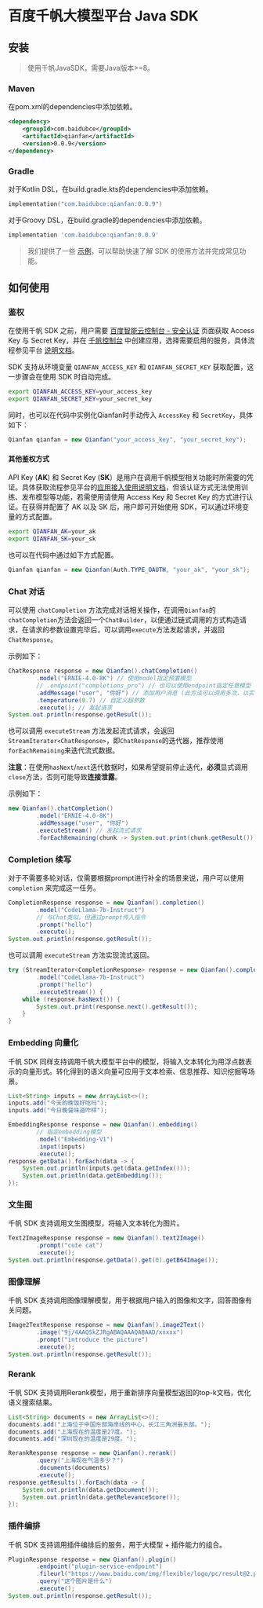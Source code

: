 # 百度千帆大模型平台 Java SDK

## 安装

> 使用千帆JavaSDK，需要Java版本>=8。

### Maven

在pom.xml的dependencies中添加依赖。

```xml
<dependency>
    <groupId>com.baidubce</groupId>
    <artifactId>qianfan</artifactId>
    <version>0.0.9</version>
</dependency>
```

### Gradle

对于Kotlin DSL，在build.gradle.kts的dependencies中添加依赖。

```kotlin
implementation("com.baidubce:qianfan:0.0.9")
```

对于Groovy DSL，在build.gradle的dependencies中添加依赖。

```groovy
implementation 'com.baidubce:qianfan:0.0.9'
```

> 我们提供了一些 [示例](./examples)，可以帮助快速了解 SDK 的使用方法并完成常见功能。

## 如何使用

### 鉴权

在使用千帆 SDK 之前，用户需要 [百度智能云控制台 - 安全认证](https://console.bce.baidu.com/iam/#/iam/accesslist) 页面获取 Access Key 与 Secret Key，并在 [千帆控制台](https://console.bce.baidu.com/qianfan/ais/console/applicationConsole/application) 中创建应用，选择需要启用的服务，具体流程参见平台 [说明文档](https://cloud.baidu.com/doc/Reference/s/9jwvz2egb)。

SDK 支持从环境变量 `QIANFAN_ACCESS_KEY` 和 `QIANFAN_SECRET_KEY` 获取配置，这一步骤会在使用 SDK 时自动完成。

```bash
export QIANFAN_ACCESS_KEY=your_access_key
export QIANFAN_SECRET_KEY=your_secret_key
```

同时，也可以在代码中实例化Qianfan时手动传入 `AccessKey` 和 `SecretKey`，具体如下：

```java
Qianfan qianfan = new Qianfan("your_access_key", "your_secret_key");
```

#### 其他鉴权方式

API Key (**AK**) 和 Secret Key (**SK**）是用户在调用千帆模型相关功能时所需要的凭证。具体获取流程参见平台的[应用接入使用说明文档](https://cloud.baidu.com/doc/WENXINWORKSHOP/s/Slkkydake)，但该认证方式无法使用训练、发布模型等功能，若需使用请使用 Access Key 和 Secret Key 的方式进行认证。在获得并配置了 AK 以及 SK 后，用户即可开始使用 SDK，可以通过环境变量的方式配置。

```bash
export QIANFAN_AK=your_ak
export QIANFAN_SK=your_sk
```

也可以在代码中通过如下方式配置。

```java
Qianfan qianfan = new Qianfan(Auth.TYPE_OAUTH, "your_ak", "your_sk");
```

### Chat 对话

可以使用 `chatCompletion` 方法完成对话相关操作，在调用`Qianfan`的`chatCompletion`方法会返回一个`ChatBuilder`，以便通过链式调用的方式构造请求，在请求的参数设置完毕后，可以调用`execute`方法发起请求，并返回`ChatResponse`。

示例如下：

```java
ChatResponse response = new Qianfan().chatCompletion()
        .model("ERNIE-4.0-8K") // 使用model指定预置模型
        // .endpoint("completions_pro") // 也可以使用endpoint指定任意模型 (二选一)
        .addMessage("user", "你好") // 添加用户消息 (此方法可以调用多次，以实现多轮对话的消息传递)
        .temperature(0.7) // 自定义超参数
        .execute(); // 发起请求
System.out.println(response.getResult());
```

也可以调用 `executeStream` 方法发起流式请求，会返回`StreamIterator<ChatResponse>`，即`ChatResponse`的迭代器，推荐使用`forEachRemaining`来迭代流式数据。

**注意**：在使用`hasNext`/`next`迭代数据时，如果希望提前停止迭代，**必须**显式调用`close`方法，否则可能导致**连接泄露**。

示例如下：

```java
new Qianfan().chatCompletion()
        .model("ERNIE-4.0-8K")
        .addMessage("user", "你好")
        .executeStream() // 发起流式请求
        .forEachRemaining(chunk -> System.out.print(chunk.getResult())); // 流式迭代，并打印消息
```

### Completion 续写

对于不需要多轮对话，仅需要根据prompt进行补全的场景来说，用户可以使用 `completion` 来完成这一任务。

```java
CompletionResponse response = new Qianfan().completion()
        .model("CodeLlama-7b-Instruct")
        // 与Chat类似，但通过prompt传入指令
        .prompt("hello")
        .execute();
System.out.println(response.getResult());
```

也可以调用 `executeStream` 方法实现流式返回。

```java
try (StreamIterator<CompletionResponse> response = new Qianfan().completion()
        .model("CodeLlama-7b-Instruct")
        .prompt("hello")
        .executeStream()) {
    while (response.hasNext()) {
        System.out.print(response.next().getResult());
    }
}
```

### Embedding 向量化

千帆 SDK 同样支持调用千帆大模型平台中的模型，将输入文本转化为用浮点数表示的向量形式。转化得到的语义向量可应用于文本检索、信息推荐、知识挖掘等场景。

```java
List<String> inputs = new ArrayList<>();
inputs.add("今天的晚饭好吃吗");
inputs.add("今日晚餐味道咋样");

EmbeddingResponse response = new Qianfan().embedding()
        // 指定embedding模型
        .model("Embedding-V1")
        .input(inputs)
        .execute();
response.getData().forEach(data -> {
    System.out.println(inputs.get(data.getIndex()));
    System.out.println(data.getEmbedding());
});
```

### 文生图

千帆 SDK 支持调用文生图模型，将输入文本转化为图片。

```java
Text2ImageResponse response = new Qianfan().text2Image()
        .prompt("cute cat")
        .execute();
System.out.println(response.getData().get(0).getB64Image());
```

### 图像理解

千帆 SDK 支持调用图像理解模型，用于根据用户输入的图像和文字，回答图像有关问题。

```java
Image2TextResponse response = new Qianfan().image2Text()
        .image("9j/4AAQSkZJRgABAQAAAQABAAD/xxxxx")
        .prompt("introduce the picture")
        .execute();
System.out.println(response.getResult());
```

### Rerank

千帆 SDK 支持调用Rerank模型，用于重新排序向量模型返回的top-k文档，优化语义搜索结果。

```java
List<String> documents = new ArrayList<>();
documents.add("上海位于中国东部海岸线的中心，长江三角洲最东部。");
documents.add("上海现在的温度是27度。");
documents.add("深圳现在的温度是29度。");

RerankResponse response = new Qianfan().rerank()
        .query("上海现在气温多少？")
        .documents(documents)
        .execute();
response.getResults().forEach(data -> {
    System.out.println(data.getDocument());
    System.out.println(data.getRelevanceScore());
});
```

### 插件编排

千帆 SDK 支持调用插件编排后的服务，用于大模型 + 插件能力的组合。

```java
PluginResponse response = new Qianfan().plugin()
        .endpoint("plugin-service-endpoint")
        .fileurl("https://www.baidu.com/img/flexible/logo/pc/result@2.png")
        .query("这个图片是什么")
        .execute();
System.out.println(response.getResult());
```